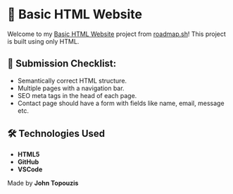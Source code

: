 # 🚀 Basic HTML Website

Welcome to my [Basic HTML Website](https://roadmap.sh/projects/basic-html-website) project from [roadmap.sh](https://roadmap.sh)! This project is built using only HTML.

## 🚀 Submission Checklist:

- Semantically correct HTML structure.
- Multiple pages with a navigation bar.
- SEO meta tags in the head of each page.
- Contact page should have a form with fields like name, email, message etc.

## 🛠 Technologies Used

- **HTML5**
- **GitHub**
- **VSCode**

Made by **John Topouzis**